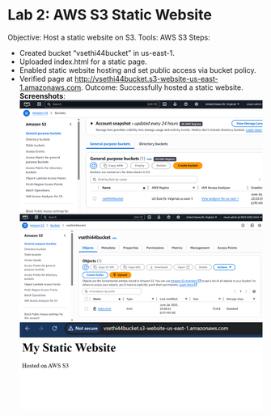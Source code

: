 # Lab 2: AWS S3 Static Website
Objective: Host a static website on S3.
Tools: AWS S3
Steps:
- Created bucket “vsethi44bucket” in us-east-1.
- Uploaded index.html for a static page.
- Enabled static website hosting and set public access via bucket policy.
- Verified page at http://vsethi44bucket.s3-website-us-east-1.amazonaws.com.
Outcome: Successfully hosted a static website.
**Screenshots**:
![S3 Console](s3-bucket.png)
![file](s3-index-html.png)
![Website](s3-static-website-output.png)
